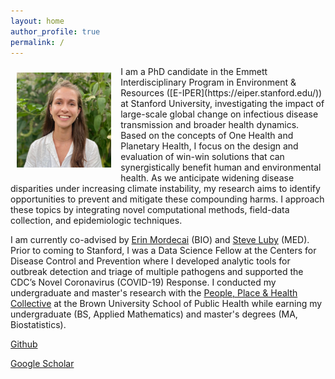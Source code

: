 ```yaml
---
layout: home
author_profile: true
permalink: /
---
```


<img src="headshot.jpg" width="30%" align="left" style="margin: 10px 15px 15px 10px;" /> 
I am a PhD candidate in the Emmett Interdisciplinary Program in Environment & Resources ([E-IPER](https://eiper.stanford.edu/)) at Stanford University, investigating the impact of large-scale global change on infectious disease transmission and broader health dynamics. Based on the concepts of One Health and Planetary Health, I focus on the design and evaluation of win-win solutions that can synergistically benefit human and environmental health. As we anticipate widening disease disparities under increasing climate instability, my research aims to identify opportunities to prevent and mitigate these compounding harms. I approach these topics by integrating novel computational methods, field-data collection, and epidemiologic techniques.

I am currently co-advised by [Erin Mordecai](https://www.mordecailab.com/) (BIO) and [Steve Luby](https://lubylab.stanford.edu/) (MED). Prior to coming to Stanford, I was a Data Science Fellow at the Centers for Disease Control and Prevention where I developed analytic tools for outbreak detection and triage of multiple pathogens and supported the CDC’s Novel Coronavirus (COVID-19) Response. I conducted my undergraduate and master's research with the [People, Place & Health Collective](https://pphcollective.org/) at the Brown University School of Public Health while earning my undergraduate (BS, Applied Mathematics) and master's degrees (MA, Biostatistics).

[Github](https://github.com/alyson-singleton)

[Google Scholar](https://scholar.google.com/citations?user=YVUZhvUAAAAJ&hl=en)
